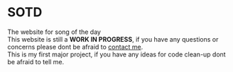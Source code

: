 # SOTD
 The website for song of the day<br>
This website is still a <b>WORK IN PROGRESS</b>, if you have any questions or concerns please dont be afraid to <a href="https://discord.gg/ptHvjAhW4A" target="_blank">contact me</a>.<br>
This is my first major project, if you have any ideas for code clean-up dont be afraid to tell me.
